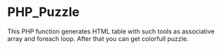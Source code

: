 # PHP_Puzzle
This PHP function generates HTML table with such tools as associative  array and foreach loop.
After that you can get  colorfull puzzle.